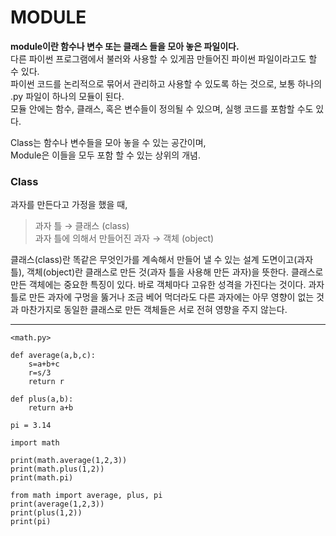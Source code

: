 # MODULE
**module이란 함수나 변수 또는 클래스 들을 모아 놓은 파일이다.**       
다른 파이썬 프로그램에서 불러와 사용할 수 있게끔 만들어진 파이썬 파일이라고도 할 수 있다.    
파이썬 코드를 논리적으로 묶어서 관리하고 사용할 수 있도록 하는 것으로, 보통 하나의 .py 파일이 하나의 모듈이 된다.      
모듈 안에는 함수, 클래스, 혹은 변수들이 정의될 수 있으며, 실행 코드를 포함할 수도 있다. 

Class는 함수나 변수들을 모아 놓을 수 있는 공간이며,       
Module은 이들을 모두 포함 할 수 있는 상위의 개념.


### Class
과자를 만든다고 가정을 했을 때,     
>과자 틀 → 클래스 (class)      
과자 틀에 의해서 만들어진 과자 → 객체 (object)       

클래스(class)란 똑같은 무엇인가를 계속해서 만들어 낼 수 있는 설계 도면이고(과자 틀), 객체(object)란 클래스로 만든 것(과자 틀을 사용해 만든 과자)을 뜻한다. 클래스로 만든 객체에는 중요한 특징이 있다. 바로 객체마다 고유한 성격을 가진다는 것이다. 과자 틀로 만든 과자에 구멍을 뚫거나 조금 베어 먹더라도 다른 과자에는 아무 영향이 없는 것과 마찬가지로 동일한 클래스로 만든 객체들은 서로 전혀 영향을 주지 않는다.

---

```
<math.py>

def average(a,b,c):
    s=a+b+c
    r=s/3
    return r

def plus(a,b):
    return a+b

pi = 3.14
```

```
import math

print(math.average(1,2,3))
print(math.plus(1,2))
print(math.pi)

from math import average, plus, pi
print(average(1,2,3))
print(plus(1,2))
print(pi)
```
